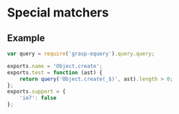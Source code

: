 # Special matchers

## Example

```js
var query = require('grasp-equery').query.query;

exports.name = 'Object.create';
exports.test = function (ast) {
    return query('Object.create(_$)', ast).length > 0;
};
exports.support = {
    'ie7': false
};
```